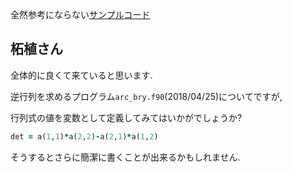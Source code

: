 全然参考にならない[サンプルコード](sample.py)

## 柘植さん

全体的に良くて来ていると思います.

逆行列を求めるプログラム```arc_bry.f90```(2018/04/25)についてですが,

行列式の値を変数として定義してみてはいかがでしょうか?

```fortran
det = a(1,1)*a(2,2)-a(2,1)*a(1,2)
```

そうするとさらに簡潔に書くことが出来るかもしれません.
